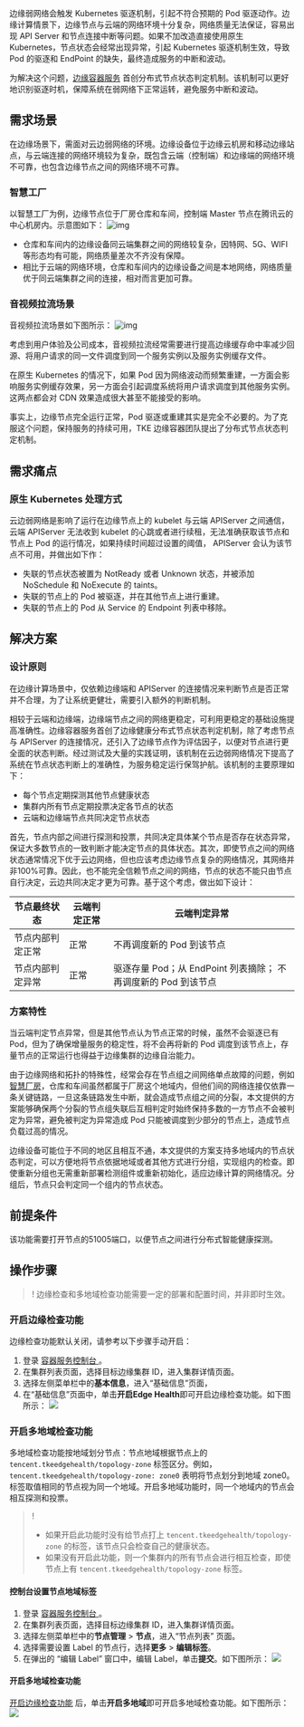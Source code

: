 边缘弱网络会触发 Kubernetes 驱逐机制，引起不符合预期的 Pod 驱逐动作。边缘计算情景下，边缘节点与云端的网络环境十分复杂，网络质量无法保证，容易出现 API Server 和节点连接中断等问题。如果不加改造直接使用原生 Kubernetes，节点状态会经常出现异常，引起 Kubernetes 驱逐机制生效，导致 Pod 的驱逐和 EndPoint 的缺失，最终造成服务的中断和波动。  

为解决这个问题，[边缘容器服务](https://cloud.tencent.com/document/product/457/42876) 首创分布式节点状态判定机制。该机制可以更好地识别驱逐时机，保障系统在弱网络下正常运转，避免服务中断和波动。  

## 需求场景

在边缘场景下，需面对云边弱网络的环境。边缘设备位于边缘云机房和移动边缘站点，与云端连接的网络环境较为复杂，既包含云端（控制端）和边缘端的网络环境不可靠，也包含边缘节点之间的网络环境不可靠。  

### 智慧工厂[](id:SmartFactory)

以智慧工厂为例，边缘节点位于厂房仓库和车间，控制端 Master 节点在腾讯云的中心机房内。示意图如下：
![img](https://main.qcloudimg.com/raw/ee1d15998778f214887ddc36ad605789.png)

- 仓库和车间内的边缘设备同云端集群之间的网络较复杂，因特网、5G、WIFI 等形态均有可能，网络质量差次不齐没有保障。  
- 相比于云端的网络环境，仓库和车间内的边缘设备之间是本地网络，网络质量优于同云端集群之间的连接，相对而言更加可靠。  

### 音视频拉流场景
音视频拉流场景如下图所示：
![img](https://main.qcloudimg.com/raw/c2a78c02550fa12e5f139e5ba6202245.png)

考虑到用户体验及公司成本，音视频拉流经常需要进行提高边缘缓存命中率减少回源、将用户请求的同一文件调度到同一个服务实例以及服务实例缓存文件。  

在原生 Kubernetes 的情况下，如果 Pod 因为网络波动而频繁重建，一方面会影响服务实例缓存效果，另一方面会引起调度系统将用户请求调度到其他服务实例。这两点都会对 CDN 效果造成很大甚至不能接受的影响。  

事实上，边缘节点完全运行正常，Pod 驱逐或重建其实是完全不必要的。为了克服这个问题，保持服务的持续可用，TKE 边缘容器团队提出了分布式节点状态判定机制。  

## 需求痛点

### 原生 Kubernetes 处理方式

云边弱网络是影响了运行在边缘节点上的 kubelet 与云端 APIServer 之间通信，云端 APIServer 无法收到 kubelet 的心跳或者进行续租，无法准确获取该节点和节点上 Pod 的运行情况，如果持续时间超过设置的阈值， APIServer 会认为该节点不可用，并做出如下作：

- 失联的节点状态被置为 NotReady 或者 Unknown 状态，并被添加 NoSchedule 和 NoExecute 的 taints。  
- 失联的节点上的 Pod 被驱逐，并在其他节点上进行重建。  
- 失联的节点上的 Pod 从 Service 的 Endpoint 列表中移除。  

## 解决方案

### 设计原则

在边缘计算场景中，仅依赖边缘端和 APIServer 的连接情况来判断节点是否正常并不合理，为了让系统更健壮，需要引入额外的判断机制。  

相较于云端和边缘端，边缘端节点之间的网络更稳定，可利用更稳定的基础设施提高准确性。边缘容器服务首创了边缘健康分布式节点状态判定机制，除了考虑节点与 APIServer 的连接情况，还引入了边缘节点作为评估因子，以便对节点进行更全面的状态判断。经过测试及大量的实践证明，该机制在云边弱网络情况下提高了系统在节点状态判断上的准确性，为服务稳定运行保驾护航。该机制的主要原理如下：
- 每个节点定期探测其他节点健康状态
- 集群内所有节点定期投票决定各节点的状态
- 云端和边缘端节点共同决定节点状态

首先，节点内部之间进行探测和投票，共同决定具体某个节点是否存在状态异常，保证大多数节点的一致判断才能决定节点的具体状态。其次，即使节点之间的网络状态通常情况下优于云边网络，但也应该考虑边缘节点复杂的网络情况，其网络并非100%可靠。因此，也不能完全信赖节点之间的网络，节点的状态不能只由节点自行决定，云边共同决定才更为可靠。基于这个考虑，做出如下设计：

| 节点最终状态     | 云端判定正常 | 云端判定异常                                                 |
| ---------------- | ------------ | ------------------------------------------------------------ |
| 节点内部判定正常 | 正常         | 不再调度新的 Pod 到该节点                                    |
| 节点内部判定异常 | 正常         | 驱逐存量 Pod；从 EndPoint 列表摘除； 不再调度新的 Pod 到该节点 |

### 方案特性    

当云端判定节点异常，但是其他节点认为节点正常的时候，虽然不会驱逐已有 Pod，但为了确保增量服务的稳定性，将不会再将新的 Pod 调度到该节点上，存量节点的正常运行也得益于边缘集群的边缘自治能力。  

由于边缘网络和拓扑的特殊性，经常会存在节点组之间网络单点故障的问题，例如 [智慧厂房](#SmartFactory)，仓库和车间虽然都属于厂房这个地域内，但他们间的网络连接仅依靠一条关键链路，一旦这条链路发生中断，就会造成节点组之间的分裂，本文提供的方案能够确保两个分裂的节点组失联后互相判定时始终保持多数的一方节点不会被判定为异常，避免被判定为异常造成 Pod 只能被调度到少部分的节点上，造成节点负载过高的情况。  

边缘设备可能位于不同的地区且相互不通，本文提供的方案支持多地域内的节点状态判定，可以方便地将节点依据地域或者其他方式进行分组，实现组内的检查。即使重新分组也无需重新部署检测组件或重新初始化，适应边缘计算的网络情况。分组后，节点只会判定同一个组内的节点状态。  


## 前提条件

该功能需要打开节点的51005端口，以便节点之间进行分布式智能健康探测。

## 操作步骤
>! 边缘检查和多地域检查功能需要一定的部署和配置时间，并非即时生效。
>
### 开启边缘检查功能[](id:open)
边缘检查功能默认关闭，请参考以下步骤手动开启：
1. 登录 [容器服务控制台 ](https://console.cloud.tencent.com/tke2/edge?rid=1)。
2. 在集群列表页面，选择目标边缘集群 ID，进入集群详情页面。
3. 选择左侧菜单栏中的**基本信息**，进入“基础信息”页面，
4. 在“基础信息”页面中，单击**开启Edge Health**即可开启边缘检查功能。如下图所示：
![](https://main.qcloudimg.com/raw/525598df9d5837d328c3b965b854bc4c.png)

### 开启多地域检查功能

多地域检查功能按地域划分节点：节点地域根据节点上的 `tencent.tkeedgehealth/topology-zone` 标签区分。例如，`tencent.tkeedgehealth/topology-zone: zone0` 表明将节点划分到地域 zone0。标签取值相同的节点视为同一个地域。开启多地域功能时，同一个地域内的节点会相互探测和投票。
>! 
>- 如果开启此功能时没有给节点打上 `tencent.tkeedgehealth/topology-zone` 的标签，该节点只会检查自己的健康状态。
>- 如果没有开启此功能，则一个集群内的所有节点会进行相互检查，即使节点上有 `tencent.tkeedgehealth/topology-zone` 标签。



#### 控制台设置节点地域标签
1. 登录 [容器服务控制台 ](https://console.cloud.tencent.com/tke2/edge?rid=1)。
2. 在集群列表页面，选择目标边缘集群 ID，进入集群详情页面。
3. 选择左侧菜单栏中的**节点管理** > **节点**，进入“节点列表” 页面。
4. 选择需要设置 Label 的节点行，选择**更多** > **编辑标签**。
5. 在弹出的 “编辑 Label” 窗口中，编辑 Label，单击**提交**。如下图所示：
![](https://main.qcloudimg.com/raw/2185cbc23386e026ada7e1efda647ce1.png)

#### 开启多地域检查功能
[开启边缘检查功能](#open) 后，单击**开启多地域**即可开启多地域检查功能。如下图所示：
![](https://main.qcloudimg.com/raw/90c7d5a99abeb2684c2dfaf162b3cb37.png)
